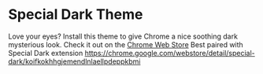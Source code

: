 # Special Dark Theme

Love your eyes? Install this theme to give Chrome a nice soothing dark mysterious look. Check it out on the [Chrome Web Store](https://chrome.google.com/webstore/detail/special-dark-theme/imiinhllpoijnpoopkfjhomodljkplnc) Best paired with Special Dark extension https://chrome.google.com/webstore/detail/special-dark/koifkokhhgjemendlnlaellpdeppkbmi